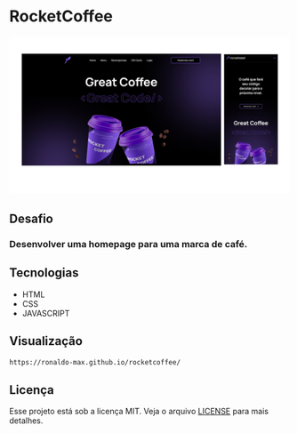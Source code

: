 # RocketCoffee

<img src="rocketcoffee.png">

## Desafio

### Desenvolver uma homepage para uma marca de café.

## Tecnologias

-   HTML
-   CSS
-   JAVASCRIPT

## Visualização

    https://ronaldo-max.github.io/rocketcoffee/

## Licença

Esse projeto está sob a licença MIT. Veja o arquivo [LICENSE](LICENSE) para mais detalhes.